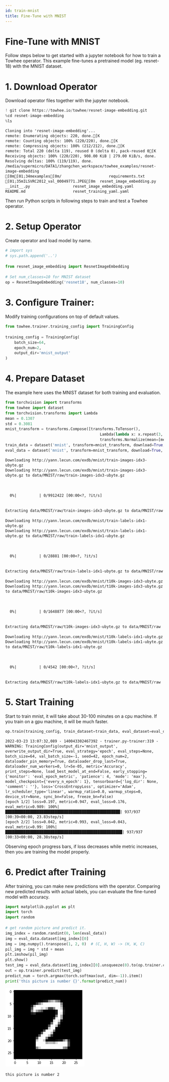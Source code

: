 ```yaml
---
id: train-mnist
title: Fine-Tune with MNIST
---
```


# Fine-Tune with MNIST

Follow steps below to get started with a jupyter notebook for how to train a Towhee operator. This example fine-tunes a pretrained model (eg. resnet-18) with the MNIST dataset.

# 1. Download Operator
Download operator files together with the jupyter notebook.


```python
! git clone https://towhee.io/towhee/resnet-image-embedding.git
%cd resnet-image-embedding
%ls
```

    Cloning into 'resnet-image-embedding'...
    remote: Enumerating objects: 220, done.[K
    remote: Counting objects: 100% (220/220), done.[K
    remote: Compressing objects: 100% (212/212), done.[K
    remote: Total 220 (delta 119), reused 0 (delta 0), pack-reused 0[K
    Receiving objects: 100% (220/220), 908.00 KiB | 279.00 KiB/s, done.
    Resolving deltas: 100% (119/119), done.
    /media/supermicro/DATA1/zhangchen_workspace/towhee_examples/resnet-image-embedding
    [0m[01;34mexamples[0m/                     requirements.txt
    [01;35mILSVRC2012_val_00049771.JPEG[0m  resnet_image_embedding.py
    __init__.py                   resnet_image_embedding.yaml
    README.md                     resnet_training_yaml.yaml


Then run Python scripts in following steps to train and test a Towhee operator.
# 2. Setup Operator
Create operator and load model by name.


```python
# import sys
# sys.path.append('..')

from resnet_image_embedding import ResnetImageEmbedding

# Set num_classes=10 for MNIST dataset
op = ResnetImageEmbedding('resnet18', num_classes=10)
```

# 3. Configure Trainer:
Modify training configurations on top of default values.


```python
from towhee.trainer.training_config import TrainingConfig

training_config = TrainingConfig(
    batch_size=64,
    epoch_num=2,
    output_dir='mnist_output'
)
```

# 4. Prepare Dataset
The example here uses the MNIST dataset for both training and evaluation.


```python
from torchvision import transforms
from towhee import dataset
from torchvision.transforms import Lambda
mean = 0.1307
std = 0.3081
mnist_transform = transforms.Compose([transforms.ToTensor(),
                                          Lambda(lambda x: x.repeat(3, 1, 1)),
                                          transforms.Normalize(mean=[mean] * 3, std=[std] * 3)])
train_data = dataset('mnist', transform=mnist_transform, download=True, root='data', train=True)
eval_data = dataset('mnist', transform=mnist_transform, download=True, root='data', train=False)
```

    Downloading http://yann.lecun.com/exdb/mnist/train-images-idx3-ubyte.gz
    Downloading http://yann.lecun.com/exdb/mnist/train-images-idx3-ubyte.gz to data/MNIST/raw/train-images-idx3-ubyte.gz



      0%|          | 0/9912422 [00:00<?, ?it/s]


    Extracting data/MNIST/raw/train-images-idx3-ubyte.gz to data/MNIST/raw
    
    Downloading http://yann.lecun.com/exdb/mnist/train-labels-idx1-ubyte.gz
    Downloading http://yann.lecun.com/exdb/mnist/train-labels-idx1-ubyte.gz to data/MNIST/raw/train-labels-idx1-ubyte.gz



      0%|          | 0/28881 [00:00<?, ?it/s]


    Extracting data/MNIST/raw/train-labels-idx1-ubyte.gz to data/MNIST/raw
    
    Downloading http://yann.lecun.com/exdb/mnist/t10k-images-idx3-ubyte.gz
    Downloading http://yann.lecun.com/exdb/mnist/t10k-images-idx3-ubyte.gz to data/MNIST/raw/t10k-images-idx3-ubyte.gz



      0%|          | 0/1648877 [00:00<?, ?it/s]


    Extracting data/MNIST/raw/t10k-images-idx3-ubyte.gz to data/MNIST/raw
    
    Downloading http://yann.lecun.com/exdb/mnist/t10k-labels-idx1-ubyte.gz
    Downloading http://yann.lecun.com/exdb/mnist/t10k-labels-idx1-ubyte.gz to data/MNIST/raw/t10k-labels-idx1-ubyte.gz



      0%|          | 0/4542 [00:00<?, ?it/s]


    Extracting data/MNIST/raw/t10k-labels-idx1-ubyte.gz to data/MNIST/raw
    


# 5. Start Training
Start to train mnist, it will take about 30-100 minutes on a cpu machine. If you train on a gpu machine, it will be much faster.


```python
op.train(training_config, train_dataset=train_data, eval_dataset=eval_data)
```

    2022-03-23 13:07:32,089 - 140043302467392 - trainer.py-trainer:319 - WARNING: TrainingConfig(output_dir='mnist_output', overwrite_output_dir=True, eval_strategy='epoch', eval_steps=None, batch_size=64, val_batch_size=-1, seed=42, epoch_num=2, dataloader_pin_memory=True, dataloader_drop_last=True, dataloader_num_workers=0, lr=5e-05, metric='Accuracy', print_steps=None, load_best_model_at_end=False, early_stopping={'monitor': 'eval_epoch_metric', 'patience': 4, 'mode': 'max'}, model_checkpoint={'every_n_epoch': 1}, tensorboard={'log_dir': None, 'comment': ''}, loss='CrossEntropyLoss', optimizer='Adam', lr_scheduler_type='linear', warmup_ratio=0.0, warmup_steps=0, device_str=None, sync_bn=False, freeze_bn=False)
    [epoch 1/2] loss=0.197, metric=0.947, eval_loss=0.176, eval_metric=0.989: 100%|███████████████████████████████████████████████████| 937/937 [00:39<00:00, 23.83step/s]
    [epoch 2/2] loss=0.042, metric=0.993, eval_loss=0.043, eval_metric=0.99: 100%|████████████████████████████████████████████████████| 937/937 [00:33<00:00, 28.38step/s]

Observing epoch progress bars, if loss decreases while metric increases, then you are training the model properly.
# 6. Predict after Training
After training, you can make new predictions with the operator. Comparing new predicted results with actual labels, you can evaluate the fine-tuned model with accuracy.




```python
import matplotlib.pyplot as plt
import torch
import random

# get random picture and predict it.
img_index = random.randint(0, len(eval_data))
img = eval_data.dataset[img_index][0]
img = img.numpy().transpose(1, 2, 0)  # (C, H, W) -> (H, W, C)
pil_img = img * std + mean
plt.imshow(pil_img)
plt.show()
test_img = eval_data.dataset[img_index][0].unsqueeze(0).to(op.trainer.configs.device)
out = op.trainer.predict(test_img)
predict_num = torch.argmax(torch.softmax(out, dim=-1)).item()
print('this picture is number {}'.format(predict_num))
```


    
![png](2_Fine_Tune_with_MNIST_files/2_Fine_Tune_with_MNIST_12_0.png)
    


    this picture is number 2

